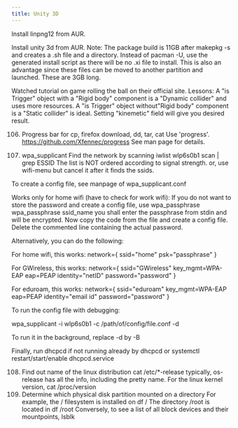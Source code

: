 ```yaml
---
title: Unity 3D
---
```

 Install linpng12 from AUR.
 
 Install unity 3d from AUR. Note: The package build is 11GB  after makepkg -s and creates a .sh file and a directory. Instead of pacman -U, use the generated install script as there will be no .xi file to install. This is also an advantage since these files can be moved to another partition and launched. These are 3GB long.
 
 Watched tutorial on game rolling the ball on their official site.
 Lessons:
 A "is Trigger" object with a "Rigid body" component is a "Dynamic collider" and uses more resources.
 A "is Trigger" object without"Rigid body" component is a "Static  collider" is ideal. Setting "kinemetic" field will give you desired result.
 
106. Progress bar for cp, firefox download, dd, tar, cat
 Use 'progress'.  https://github.com/Xfennec/progress
 See man page for details.
 
107. wpa_supplicant
 Find the network by scanning
  iwlist wlp6s0b1 scan | grep ESSID
 The list is NOT ordered according to signal strength.
 or, use wifi-menu but cancel it after it finds the ssids.
 
 To create a config file, see manpage of wpa_supplicant.conf
 
 Works only for home wifi (have to check for work wifi): If you do not want to store the password and create a config file, use wpa_passphrase
 wpa_passphrase ssid_name
 you shall enter the passphrase from stdin and will be encrypted.
 Now copy the code from the file and create a config file. Delete the commented line containing the actual password.

 Alternatively, you can do the following:

 For home wifi, this works:
 network={
               ssid="home"
               psk="passphrase"
          }

 For GWireless, this works:
 network={
        ssid="GWireless"
	key_mgmt=WPA-EAP
	eap=PEAP
	identity="netID"
        password="password"
 }
 
 For eduroam, this works:
 network={
         ssid="eduroam"
 	key_mgmt=WPA-EAP
 	eap=PEAP
 	identity="email id"
 	password="password"
 }
 
 To run the config file with debugging:
 
 wpa_supplicant -i wlp6s0b1 -c /path/of/config/file.conf -d
 
 To run it in the background, replace -d by -B
 
 Finally, run dhcpcd if not running  already by dhcpcd or systemctl restart/start/enable dhcpcd.service
 
108. Find out name of the linux distribution
 cat /etc/*-release
 typically, os-release has all the info, including the pretty name.
 For the linux kernel version, cat /proc/version
109. Determine which physical disk partition mounted on a directory
 For example, the / filesystem is installed on
  df /
 The directory /root is located in
  df /root
 Conversely, to see a list of all block devices and their mountpoints,
  lsblk
 
